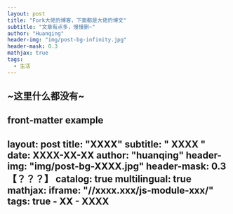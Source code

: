 ```yaml
---
layout: post
title: "Fork大佬的博客，下面都是大佬的博文"
subtitle: "文章有点多，慢慢删~"
author: "Huanqing"
header-img: "img/post-bg-infinity.jpg"
header-mask: 0.3
mathjax: true
tags:
  - 生活
---
```


## ~这里什么都没有~

front-matter example
---
layout:     post
title:      "XXXX"
subtitle:   " XXXX "
date:       XXXX-XX-XX
author:     "huanqing"
header-img: "img/post-bg-XXXX.jpg"
header-mask: 0.3 【？？？】
catalog:      true
multilingual: true
mathjax:
iframe:     "//xxxx.xxx/js-module-xxx/"
tags: true
    - XX
    - XXXX
---

<link href="https://www.moerats.com/usr/dplayer/DPlayer.min.css" rel="stylesheet">
<div id="dplayer"></div>
<script src="https://www.moerats.com/usr/dplayer/DPlayer.min.js"></script>
<script src="https://cdnjs.loli.net/ajax/libs/blueimp-md5/2.10.0/js/md5.min.js"></script>
<script>
var url="https://csrc.vcloud.dogecdn.com/vcloud/17/v/20190424/1556036075_818c4125ec9c8cbc7a7a8a7cc1601512/1037/7d515b22c4958598c0fbd1e6290a5ca5.mp4";    //这里填写视频地址
var id=md5(url);
const dp = new DPlayer({
    container: document.getElementById('dplayer'),
    video: {
        url: url
  },
  danmaku: {
        id: id,
        api: 'https://dplayer.moerats.com/'    //这里填写弹幕地址
    }
});
</script>
